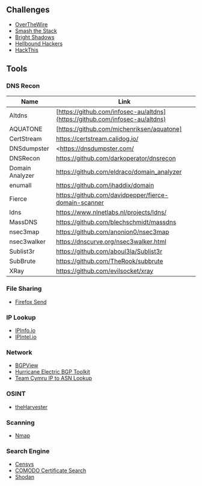 ## Challenges
* [OverTheWire](https://overthewire.org/wargames/)
* [Smash the Stack](https://smashthestack.org/wargames.html)
* [Bright Shadows](http://bright-shadows.net)
* [Hellbound Hackers](https://www.hellboundhackers.org/)
* [HackThis](https://www.hackthis.co.uk/)

## Tools

### DNS Recon

| Name            | Link                                                   |
|-----------------|--------------------------------------------------------|
| Altdns          | [https://github.com/infosec-au/altdns](https://github.com/infosec-au/altdns)               |
| AQUATONE        | [https://github.com/michenriksen/aquatone]             |
| CertStream      | <https://certstream.calidog.io/>                       |
| DNSdumpster     | <https://dnsdumpster.com/                               |
| DNSRecon        | https://github.com/darkoperator/dnsrecon               |
| Domain Analyzer | https://github.com/eldraco/domain_analyzer             |
| enumall         | https://github.com/jhaddix/domain                      |
| Fierce          | https://github.com/davidpepper/fierce-domain-scanner   |
| ldns            | https://www.nlnetlabs.nl/projects/ldns/                |
| MassDNS         | https://github.com/blechschmidt/massdns                |
| nsec3map        | https://github.com/anonion0/nsec3map                   |
| nsec3walker     | https://dnscurve.org/nsec3walker.html                  |
| Sublist3r       | https://github.com/aboul3la/Sublist3r                  |
| SubBrute        | https://github.com/TheRook/subbrute                    |
| XRay            | https://github.com/evilsocket/xray                     |


### File Sharing
* [Firefox Send](https://send.firefox.com/)

### IP Lookup
* [IPInfo.io](https://ipinfo.io/)
* [IPIntel.io](https://ipintel.io/)

### Network
* [BGPView](https://bgpview.io/)
* [Hurricane Electric BGP Toolkit](https://bgp.he.net/)
* [Team Cymru IP to ASN Lookup](https://asn.cymru.com/cgi-bin/whois.cgi)

### OSINT
* [theHarvester](https://github.com/laramies/theHarvester)

### Scanning
* [Nmap](https://nmap.org/)

### Search Engine
* [Censys](https://censys.io/)
* [COMODO Certificate Search](https://crt.sh/)
* [Shodan](https://www.shodan.io/)
